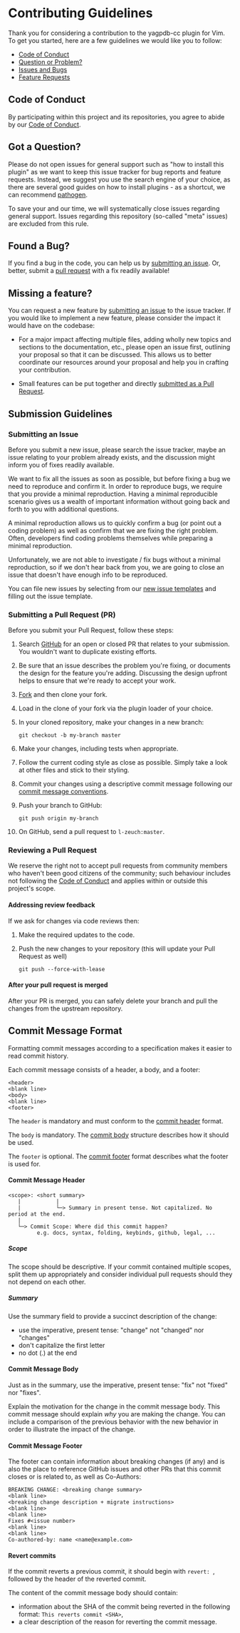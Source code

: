 # Contributing Guidelines

Thank you for considering a contribution to the yagpdb-cc plugin for Vim. To get you started, here are a few guidelines we would like you to follow:

* [Code of Conduct](#coc)
* [Question or Problem?](#question)
* [Issues and Bugs](#issue)
* [Feature Requests](#feature)

## <a name="coc"></a> Code of Conduct

By participating within this project and its repositories, you agree to abide by our [Code of Conduct](.github/CODE_OF_CONDUCT.md).

## <a name="question"></a> Got a Question?

Please do not open issues for general support such as "how to install this plugin" as we want to keep this issue tracker for bug reports and feature requests. Instead, we suggest you use the search engine of your choice, as there are several good guides on how to install plugins - as a shortcut, we can recommend [pathogen](https://github.com/tpope/vim-pathogen).

To save your and our  time, we will systematically close issues regarding general support. Issues regarding this repository (so-called "meta" issues) are excluded from this rule.

## <a name="issue"></a> Found a Bug?

If you find a bug in the code, you can help us by [submitting an issue](#submit-issue). Or, better, submit a [pull request](#submit-pr) with a fix readily available!

## <a name="feature"></a> Missing a feature?

You can request a new feature by [submitting an issue](#submit-issue) to the issue tracker. If you would like to implement a new feature, please consider the impact it would have on the codebase:

* For a major impact affecting multiple files, adding wholly new topics and sections to the documentation, etc., please open an issue first, outlining your proposal so that it can be discussed. This allows us to better coordinate our resources around your proposal and help you in crafting your contribution.

* Small features can be put together and directly [submitted as a Pull Request](#submit-pr).

## <a name="submit"></a> Submission Guidelines

### <a name="submit-issue"></a> Submitting an Issue

Before you submit a new issue, please search the issue tracker, maybe an issue relating to your problem already exists, and the discussion might inform you of fixes readily available.

We want to fix all the issues as soon as possible, but before fixing a bug we need to reproduce and confirm it.
In order to reproduce bugs, we require that you provide a minimal reproduction.
Having a minimal reproducible scenario gives us a wealth of important information without going back and forth to you with additional questions.

A minimal reproduction allows us to quickly confirm a bug (or point out a coding problem) as well as confirm that we are fixing the right problem.
Often, developers find coding problems themselves while preparing a minimal reproduction.

Unfortunately, we are not able to investigate / fix bugs without a minimal reproduction, so if we don't hear back from you, we are going to close an issue that doesn't have enough info to be reproduced.

You can file new issues by selecting from our [new issue templates](https://github.com/l-zeuch/yagpdb.vim/issues/new/choose) and filling out the issue template.

### <a name="submit-pr"></a> Submitting a Pull Request (PR)

Before you submit your Pull Request, follow these steps:

1. Search [GitHub](https://github.com/l-zeuch/yagpdb.vim/pulls) for an open or closed PR that relates to your submission.
   You wouldn't want to duplicate existing efforts.

2. Be sure that an issue describes the problem you're fixing, or documents the design for the feature you're adding.
   Discussing the design upfront helps to ensure that we're ready to accept your work.

3. [Fork](https://github.com/l-zeuch/yagpdb.vim/fork) and then clone your fork.

4. Load in the clone of your fork via the plugin loader of your choice.

5. In your cloned repository, make your changes in a new branch:

    ```shell
    git checkout -b my-branch master
    ```

6. Make your changes, including tests when appropriate.

7. Follow the current coding style as close as possible. Simply take a look at other files and stick to their styling.

8. Commit your changes using a descriptive commit message following our [commit message conventions](#commit).

9. Push your branch to GitHub:

   ```shell
   git push origin my-branch
   ```

10. On GitHub, send a pull request to `l-zeuch:master`.

### Reviewing a Pull Request

We reserve the right not to accept pull requests from community members who haven't been good citizens of the community; such behaviour includes not following the [Code of Conduct](.github/CODE_OF_CONDUCT.md) and applies within or outside this project's scope.

#### Addressing review feedback

If we ask for changes via code reviews then:

1. Make the required updates to the code.

2. Push the new changes to your repository (this will update your Pull Request as well)

   ```shell
   git push --force-with-lease
   ```

#### After your pull request is merged

After your PR is merged, you can safely delete your branch and pull the changes from the upstream repository.

## <a name="commit"></a> Commit Message Format

Formatting commit messages according to a specification makes it easier to read commit history.

Each commit message consists of a header, a body, and a footer:

```
<header>
<blank line>
<body>
<blank line>
<footer>
```

The `header` is mandatory and must conform to the [commit header](#commit-header) format.

The `body` is mandatory. The [commit body](#commit-body) structure describes how it should be used.

The `footer` is optional. The [commit footer](#commit-footer) format describes what the footer is used for.

#### <a name="commit-header"></a> Commit Message Header

```
<scope>: <short summary>
   |           |
   |           └─> Summary in present tense. Not capitalized. No period at the end.
   |
   └─> Commit Scope: Where did this commit happen?
         e.g. docs, syntax, folding, keybinds, github, legal, ...
```

##### Scope

The scope should be descriptive. If your commit contained multiple scopes, split them up appropriately and consider individual pull requests should they not depend on each other.

##### Summary

Use the summary field to provide a succinct description of the change:

* use the imperative, present tense: "change" not "changed" nor "changes"
* don't capitalize the first letter
* no dot (.) at the end

#### <a name="commit-body"></a> Commit Message Body

Just as in the summary, use the imperative, present tense: "fix" not "fixed" nor "fixes".

Explain the motivation for the change in the commit message body. This commit message should explain _why_ you are making the change.
You can include a comparison of the previous behavior with the new behavior in order to illustrate the impact of the change.

#### <a name="commit-footer"></a> Commit Message Footer

The footer can contain information about breaking changes (if any) and is also the place to reference GitHub issues and other PRs that this commit closes or is related to, as well as Co-Authors:

```
BREAKING CHANGE: <breaking change summary>
<blank line>
<breaking change description + migrate instructions>
<blank line>
<blank line>
Fixes #<issue number>
<blank line>
<blank line>
Co-authored-by: name <name@example.com>
```

#### Revert commits

If the commit reverts a previous commit, it should begin with `revert: `, followed by the header of the reverted commit.

The content of the commit message body should contain:

- information about the SHA of the commit being reverted in the following format: `This reverts commit <SHA>`,
- a clear description of the reason for reverting the commit message.
